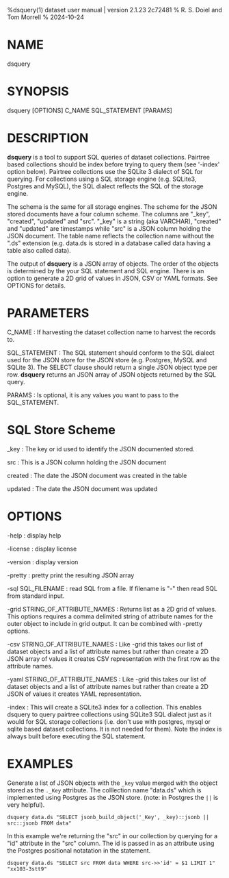 %dsquery(1) dataset user manual | version 2.1.23 2c72481
% R. S. Doiel and Tom Morrell
% 2024-10-24

# NAME

dsquery

# SYNOPSIS

dsquery [OPTIONS] C_NAME SQL_STATEMENT [PARAMS]

# DESCRIPTION

__dsquery__ is a tool to support SQL queries of dataset collections. 
Pairtree based collections should be index before trying to query them
(see '-index' option below). Pairtree collections use the SQLite 3
dialect of SQL for querying.  For collections using a SQL storage
engine (e.g. SQLite3, Postgres and MySQL), the SQL dialect reflects
the SQL of the storage engine.

The schema is the same for all storage engines.  The scheme for the JSON
stored documents have a four column scheme.  The columns are "_key", 
"created", "updated" and "src". "_key" is a string (aka VARCHAR),
"created" and "updated" are timestamps while "src" is a JSON column holding
the JSON document. The table name reflects the collection
name without the ".ds" extension (e.g. data.ds is stored in a database called
data having a table also called data).

The output of __dsquery__ is a JSON array of objects. The order of the
objects is determined by the your SQL statement and SQL engine. There
is an option to generate a 2D grid of values in JSON, CSV or YAML formats.
See OPTIONS for details.

# PARAMETERS

C_NAME
: If harvesting the dataset collection name to harvest the records to.

SQL_STATEMENT
: The SQL statement should conform to the SQL dialect used for the
JSON store for the JSON store (e.g.  Postgres, MySQL and SQLite 3).
The SELECT clause should return a single JSON object type per row.
__dsquery__ returns an JSON array of JSON objects returned
by the SQL query.

PARAMS
: Is optional, it is any values you want to pass to the SQL_STATEMENT.

# SQL Store Scheme

_key
: The key or id used to identify the JSON documented stored.

src
: This is a JSON column holding the JSON document

created
: The date the JSON document was created in the table

updated
: The date the JSON document was updated


# OPTIONS

-help
: display help

-license
: display license

-version
: display version

-pretty
: pretty print the resulting JSON array

-sql SQL_FILENAME
: read SQL from a file. If filename is "-" then read SQL from standard input.

-grid STRING_OF_ATTRIBUTE_NAMES
: Returns list as a 2D grid of values. This options requires a comma delimited
string of attribute names for the outer object to include in grid output. It
can be combined with -pretty options.

-csv STRING_OF_ATTRIBUTE_NAMES
: Like -grid this takes our list of dataset objects and a list of attribute
names but rather than create a 2D JSON array of values it creates CSV 
representation with the first row as the attribute names.

-yaml STRING_OF_ATTRIBUTE_NAMES
: Like -grid this takes our list of dataset objects and a list of attribute
names but rather than create a 2D JSON of values it creates YAML 
representation.

-index
: This will create a SQLite3 index for a collection. This enables dsquery
to query pairtree collections using SQLite3 SQL dialect just as it would for
SQL storage collections (i.e. don't use with postgres, mysql or sqlite based
dataset collections. It is not needed for them). Note the index is always
built before executing the SQL statement.

# EXAMPLES

Generate a list of JSON objects with the `_key` value
merged with the object stored as the `._Key` attribute.
The colllection name "data.ds" which is implemented using Postgres
as the JSON store. (note: in Postgres the `||` is very helpful).

~~~
dsquery data.ds "SELECT jsonb_build_object('_Key', _key)::jsonb || src::jsonb FROM data"
~~~

In this example we're returning the "src" in our collection by querying
for a "id" attribute in the "src" column. The id is passed in as an attribute
using the Postgres positional notatation in the statement.

~~~
dsquery data.ds "SELECT src FROM data WHERE src->>'id' = $1 LIMIT 1" "xx103-3stt9"
~~~


